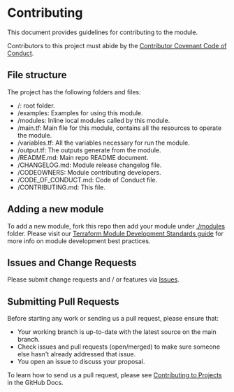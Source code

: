 # Contributing

This document provides guidelines for contributing to the module.

Contributors to this project must abide by the [Contributor Covenant Code of Conduct](CODE_OF_CONDUCT.md).

## File structure

The project has the following folders and files:

- /: root folder.
- /examples: Examples for using this module.
- /modules: Inline local modules called by this module.
- /main.tf: Main file for this module, contains all the resources to operate the module.
- /variables.tf: All the variables necessary for run the module.
- /output.tf: The outputs generate from the module.
- /README.md: Main repo README document.
- /CHANGELOG.md: Module release changelog file.
- /CODEOWNERS: Module contributing developers.
- /CODE_OF_CONDUCT.md: Code of Conduct file.
- /CONTRIBUTING.md: This file.

## Adding a new module

To add a new module, fork this repo then add your module under [./modules](./modules/) folder. Please visit our [Terraform Module Development Standards guide](https://github.com/equinix-labs/equinix-labs/blob/main/terraform-module-standards.md) for more info on module development best practices.

## Issues and Change Requests

Please submit change requests and / or features via [Issues](https://github.com/equinix-labs/terraform-equinix-labs/issues).

## Submitting Pull Requests

Before starting any work or sending us a pull request, please ensure that:

- Your working branch is up-to-date with the latest source on the main branch.
- Check issues and pull requests (open/merged) to make sure someone else hasn't already addressed that issue.
- You open an issue to discuss your proposal.

To learn how to send us a pull request, please see [Contributing to Projects](https://docs.github.com/en/get-started/quickstart/contributing-to-projects) in the GitHub Docs.
